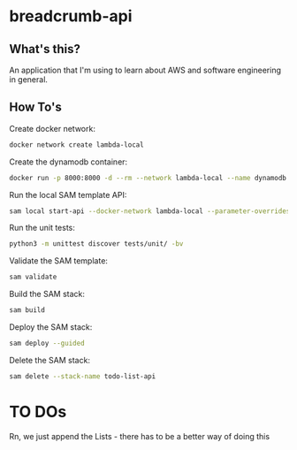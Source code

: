 # breadcrumb-api

## What's this?
An application that I'm using to learn about AWS and software engineering in general.

## How To's

Create docker network:

```bash
docker network create lambda-local
```

Create the dynamodb container:

```bash
docker run -p 8000:8000 -d --rm --network lambda-local --name dynamodb -v ./.docker/dynamodb:/data/ amazon/dynamodb-local -jar DynamoDBLocal.jar -sharedDb -dbPath /data
```

Run the local SAM template API:

```bash
sam local start-api --docker-network lambda-local --parameter-overrides AWSENV=AWS_SAM_LOCAL
```

Run the unit tests:

```bash
python3 -m unittest discover tests/unit/ -bv
```

Validate the SAM template:

```bash
sam validate
```

Build the SAM stack:

```bash
sam build
```

Deploy the SAM stack:

```bash
sam deploy --guided
```

Delete the SAM stack:

```bash
sam delete --stack-name todo-list-api
```


# TO DOs 

Rn, we just append the Lists - there has to be a better way of doing this 
